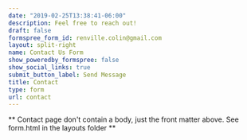 ```yaml
---
date: "2019-02-25T13:38:41-06:00"
description: Feel free to reach out!
draft: false
formspree_form_id: renville.colin@gmail.com
layout: split-right
name: Contact Us Form
show_poweredby_formspree: false
show_social_links: true
submit_button_label: Send Message
title: Contact
type: form
url: contact
---
```


** Contact page don't contain a body, just the front matter above.
See form.html in the layouts folder **

